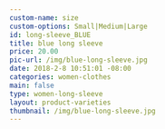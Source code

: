 ```yaml
---
custom-name: size
custom-options: Small|Medium|Large
id: long-sleeve_BLUE
title: blue long sleeve
price: 20.00
pic-url: /img/blue-long-sleeve.jpg
date: 2018-2-8 10:51:01 -08:00
categories: women-clothes
main: false
type: women-long-sleeve
layout: product-varieties
thumbnail: /img/blue-long-sleeve.jpg
---
```

